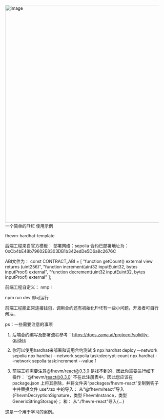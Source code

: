 <img width="1876" height="715" alt="image" src="https://github.com/user-attachments/assets/c5b92d02-d510-4383-a639-f820b471c08d" />
一个简单的FHE 使用示例

fhevm-hardhat-template

后端工程来自官方模板：
部署网络：sepolia
合约已部署地址为：0xCb4bE48b79602E8303DB1b342edDe5D6a8c2676C

ABI文件为：
const CONTRACT_ABI = [
  "function getCount() external view returns (uint256)",
  "function increment(uint32 inputEuint32, bytes inputProof) external",
  "function decrement(uint32 inputEuint32, bytes inputProof) external"
];

前端工程自定义：
nmp i 

npm run dev 
即可运行

前端工程能正常连接钱包，调用合约还有初始化FHE有一些小问题，开发者可自行解决。


ps：一些需要注意的事项
1. 后端合约编写及部署流程参考：https://docs.zama.ai/protocol/solidity-guides
2. 你可以使用hardhat来部署和调用合约测试
   $ npx hardhat deploy --network sepolia
   npx hardhat --network sepolia task:decrypt-count
   npx hardhat --network sepolia task:increment --value 1

3. 前端工程需要注意@fhevm/react@0.3.0 是找不到的，因此你需要进行如下操作：
'@fhevm/react@0.3.0' 不在此注册表中，因此您应该在 package.json 上将其删除，并将文件夹“packages/fhevm-react”复制到钩子中并替换文件 use*.tsx 中的导入：
从“@fhevm/react”导入{FhevmDecryptionSignature，类型 FhevmInstance，类型 GenericStringStorage}；
和：
从“./fhevm-react”导入{...}


这是一个用于学习的案例。
